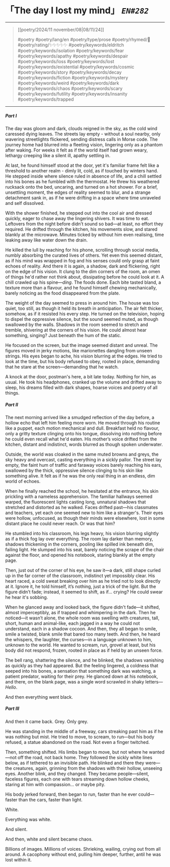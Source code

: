# 「The day I lost my mind」 *`EN#282`*

---

> [[poetry/2024/11 november/08|08/11/24]]
> 
> #poetry 
> #poetry/lang/en 
> #poetry/type/prose
> #poetry/rhymed/🔴 
> #poetry/rating/✨✨✨✨✨ 
> #poetry/keywords/eldritch #poetry/keywords/isolation #poetry/keywords/fear #poetry/keywords/apathy #poetry/keywords/despair #poetry/keywords/loss #poetry/keywords/lost #poetry/keywords/existential #poetry/keywords/cosmic #poetry/keywords/story #poetry/keywords/decay #poetry/keywords/fiction #poetry/keywords/mystery #poetry/keywords/weird #poetry/keywords/dark #poetry/keywords/chaos #poetry/keywords/scary #poetry/keywords/futility #poetry/keywords/insanity #poetry/keywords/trapped 

---

##### Part I

The day was gloom and dark, clouds reigned in the sky, as the cold wind caressed dying leaves. The streets lay empty - without a soul nearby, only wavering streetlights flickered, sending distress calls in Morse code. The journey home had blurred into a fleeting vision, lingering only as a phantom after waking. For weeks it felt as if the world itself had grown weary, lethargy creeping like a silent ill, apathy settling in.

At last, he found himself stood at the door, yet it's familiar frame felt like a threshold to another realm - dimly lit, cold, as if touched by winters hand. He stepped inside where silence ruled in absence of life, and a chill settled into his bones as he fumbled with the thermostat. He threw his weathered rucksack onto the bed, uncaring, and turned on a hot shower. For a brief, unsettling moment, the edges of reality seemed to blur, and a strange detachment sank in, as if he were drifting in a space where time unraveled and self dissolved.

With the shower finished, he stepped out into the cool air and dressed quickly, eager to chase away the lingering shivers. It was time to eat. Leftovers from the night before didn’t sound so bad—at least, no effort they required. He drifted through the kitchen, his movements slow, and stared blankly at the microwave. Minutes ticked by without him even realising, time leaking away like water down the drain.

He killed the lull by reaching for his phone, scrolling through social media, numbly absorbing the curated lives of others. Yet even this seemed distant, as if his mind was wrapped in fog and his senses could only grasp at faint echoes of reality. And there it is again, a shadow, dark and flickering, right on the edge of his vision. It clung to the dim corners of the room, an omen of things he'd rather not think about, dissipating before he could look at it. A chill crawled up his spine—*ding*. The foods done. Each bite tasted bland, a texture more than a flavour, and he found himself chewing mechanically, barely noticing as the food disappeared from the plate.

The weight of the day seemed to press in around him. The house was too quiet, too still, as though it held its breath in anticipation. The air felt thicker, somehow, as if it resisted his every step. He turned on the television, hoping to dispel the oppressive silence, but the sound seemed muted, as though swallowed by the walls. Shadows in the room seemed to stretch and tremble, shivering at the corners of his vision. He could almost hear something, singing? Just beneath the hum of the static.

He focused on the screen, but the image seemed distant and unreal. The figures moved in jerky motions, like marionettes dangling from unseen strings. His eyes began to ache, his vision blurring at the edges. He tried to look at the time, but his body refused to obey, rooted in place, demanding that he stare at the screen—demanding that he watch.

A knock at the door, postman's here, a bit late today. Nothing for him, as usual. He took his headphones, cranked up the volume and drifted away to sleep, his dreams filled with dark shapes, hoarse voices and poetry of all things.

##### Part II

The next morning arrived like a smudged reflection of the day before, a hollow echo that left him feeling more worn. He moved through his routine like a puppet, each motion mechanical and dull. Breakfast held no flavour, only a gritty texture clinging onto his tongue, dissolving into nothing before he could even recall what he'd eaten. His mother’s voice drifted from the kitchen, distant and indistinct, words blurred as though spoken underwater.

Outside, the world was cloaked in the same muted browns and greys, the sky heavy and overcast, casting everything in a sickly pallor. The street lay empty, the faint hum of traffic and faraway voices barely reaching his ears, swallowed by the thick, oppressive silence clinging to his skin like something alive. It felt as if he was the only real thing in an endless, dim world of echoes.

When he finally reached the school, he hesitated at the entrance, his skin prickling with a nameless apprehension. The familiar hallways seemed warped, the fluorescent lights casting long, unnatural shadows that stretched and distorted as he walked. Faces drifted past—his classmates and teachers, yet each one seemed new to him like a stranger's. Their eyes were hollow, unfocused, as though their minds were elsewhere, lost in some distant place he could never reach. Or was that him?

He stumbled into his classroom, his legs heavy, his vision blurring slightly as if a thick fog lay over everything. The room lay darker than memory, shadows thickening in the corners, pooling like spilled ink beneath dim, failing light. He slumped into his seat, barely noticing the scrape of the chair against the floor, and opened his notebook, staring blankly at the empty page.

Then, just out of the corner of his eye, he saw it—a dark, still shape curled up in the far corner of the classroom, indistinct yet impossibly clear. His heart raced, a cold sweat breaking over him as he tried not to look directly at it. Ignore it, he told himself, it’s nothing, just a trick of the light. But the figure didn’t fade; instead, it seemed to shift, as if... crying? He could swear he hear it's sobbing.

When he glanced away and looked back, the figure didn't fade—it shifted, almost imperceptibly, as if trapped and whimpering in the dark. Then he noticed—it wasn’t alone, the whole room was swelling with creatures, tall, short, human and animal-like, each jagged in a way he could not understand, each in a shadow cocoon. And then, they all began to smile, smile a twisted, blank smile that bared too many teeth. And then, he heard the whispers, the laughter, the curses—in a language unknown to him, unknown to the world. He wanted to scream, run, grovel at least, but his body did not respond, frozen, rooted in place as if held by an unseen force.

The bell rang, shattering the silence, and he blinked, the shadows vanishing as quickly as they had appeared. But the feeling lingered, a coldness that seeped into his bones, a sensation that something dark was watching, a patient predator, waiting for their prey. He glanced down at his notebook, and there, on the blank page, was a single word scrawled in shaky letters—*Hello*.

And then everything went black.

##### Part III

And then it came back. Grey. Only grey.

He was standing in the middle of a freeway, cars streaking past him as if he was nothing but mist. He tried to move, to scream, to run—but his body refused, a statue abandoned on the road. Not even a finger twitched.

Then, something shifted. His limbs began to move, but not where he wanted—not off the road, not back home. They followed the sickly white lines below, as if tethered to an invisible path. He blinked and there they were—the creatures, again, grinning from the shadows with their hollow, unseeing eyes. Another blink, and they changed. They became people—silent, faceless figures, each one with tears streaming down hollow cheeks, staring at him with compassion… or maybe pity.

His body jerked forward, then began to run, faster than he ever could—faster than the cars, faster than light.

White.

Everything was white.

And silent.

And then, white and silent became chaos.

Billions of images. Millions of voices. Shrieking, wailing, crying out from all around. A cacophony without end, pulling him deeper, further, antil he was lost within it.